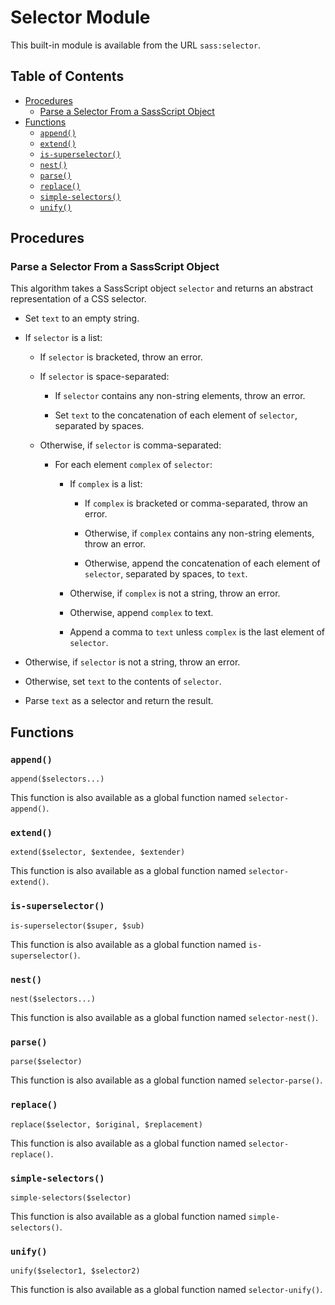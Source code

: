 # Selector Module

This built-in module is available from the URL `sass:selector`.

## Table of Contents

* [Procedures](#procedures)
  * [Parse a Selector From a SassScript Object](#parse-a-selector-from-a-sassscript-object)
* [Functions](#functions)
  * [`append()`](#append)
  * [`extend()`](#extend)
  * [`is-superselector()`](#is-superselector)
  * [`nest()`](#nest)
  * [`parse()`](#parse)
  * [`replace()`](#replace)
  * [`simple-selectors()`](#simple-selectors)
  * [`unify()`](#unify)

## Procedures

### Parse a Selector From a SassScript Object

This algorithm takes a SassScript object `selector` and returns an abstract
representation of a CSS selector.

* Set `text` to an empty string.

* If `selector` is a list:

  * If `selector` is bracketed, throw an error.

  * If `selector` is space-separated:

    * If `selector` contains any non-string elements, throw an error.

    * Set `text` to the concatenation of each element of `selector`, separated
      by spaces.

  * Otherwise, if `selector` is comma-separated:

    * For each element `complex` of `selector`:

      * If `complex` is a list:

        * If `complex` is bracketed or comma-separated, throw an error.

        * Otherwise, if `complex` contains any non-string elements, throw an error.

        * Otherwise, append the concatenation of each element of `selector`, separated
          by spaces, to `text`.

      * Otherwise, if `complex` is not a string, throw an error.

      * Otherwise, append `complex` to text.

      * Append a comma to `text` unless `complex` is the last element of
        `selector`.
      
* Otherwise, if `selector` is not a string, throw an error.

* Otherwise, set `text` to the contents of `selector`.

* Parse `text` as a selector and return the result.

## Functions

### `append()`

```
append($selectors...)
```

This function is also available as a global function named `selector-append()`.

### `extend()`

```
extend($selector, $extendee, $extender)
```

This function is also available as a global function named `selector-extend()`.

### `is-superselector()`

```
is-superselector($super, $sub)
```

This function is also available as a global function named `is-superselector()`.

### `nest()`

```
nest($selectors...)
```

This function is also available as a global function named `selector-nest()`.

### `parse()`

```
parse($selector)
```

This function is also available as a global function named `selector-parse()`.

### `replace()`

```
replace($selector, $original, $replacement)
```

This function is also available as a global function named `selector-replace()`.

### `simple-selectors()`

```
simple-selectors($selector)
```

This function is also available as a global function named `simple-selectors()`.

### `unify()`

```
unify($selector1, $selector2)
```

This function is also available as a global function named `selector-unify()`.


